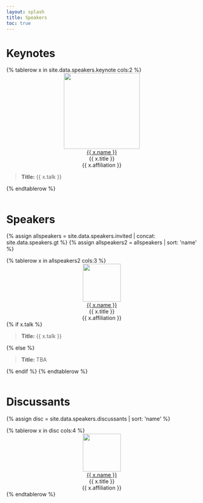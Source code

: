 ```yaml
---
layout: splash
title: Speakers
toc: true
---
```


<h1>Keynotes</h1>

<table>
{% tablerow x in site.data.speakers.keynote cols:2 %}
<center>
<img src="{{ x.image }}" style="height:200px;width:auto;"><br>
<a href="{{ x.website }}">{{ x.name }}</a><br>
{{ x.title }}<br>
{{ x.affiliation }}
</center>
<blockquote><strong>Title:</strong> {{ x.talk }}</blockquote>
{% endtablerow %}
</table>


<h1>Speakers</h1>

{% assign allspeakers = site.data.speakers.invited | concat: site.data.speakers.gt %}
{% assign allspeakers2 = allspeakers | sort: 'name' %}

<table>
{% tablerow x in allspeakers2 cols:3 %}
<div id="{{ x.name }}" style="text-align:center;">
<img src="{{ x.image }}" style="height:100px;width:auto;"><br>
<a href="{{ x.website }}">{{ x.name }}</a><br>
{{ x.title }}<br>
{{ x.affiliation }}
</div>
{% if x.talk %}
<blockquote><strong>Title:</strong> {{ x.talk }}</blockquote>
{% else %}
<blockquote><strong>Title:</strong> TBA</blockquote>

{% endif %}
{% endtablerow %}
</table>

<h1>Discussants</h1>

{% assign disc = site.data.speakers.discussants | sort: 'name' %}

<table>
{% tablerow x in disc cols:4 %}
<div id="{{ x.name }}" style="text-align:center;">
<img src="{{ x.image }}" style="height:100px;width:auto;"><br>
<a href="{{ x.website }}">{{ x.name }}</a><br>
{{ x.title }}<br>
{{ x.affiliation }}
</div>
{% endtablerow %}
</table>


